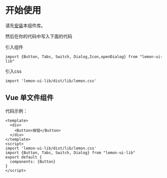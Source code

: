 # 开始使用
请先[安装](#/doc/install)本组件库。

然后在你的代码中写入下面的代码

引入组件
```
import {Button, Tabs, Switch, Dialog,Icon,openDialog} from "lemon-ui-lib"
```
引入css
```
import 'lemon-ui-lib/dist/lib/lemon.css'
```

## Vue 单文件组件

代码示例：

```
<template>
  <div>
    <Button>按钮</Button>
  </div>
</template>
<script>
import 'lemon-ui-lib/dist/lib/lemon.css'
import {Button, Tabs, Switch, Dialog} from "lemon-ui-lib"
export default {
  components: {Button}
}
</script>
```